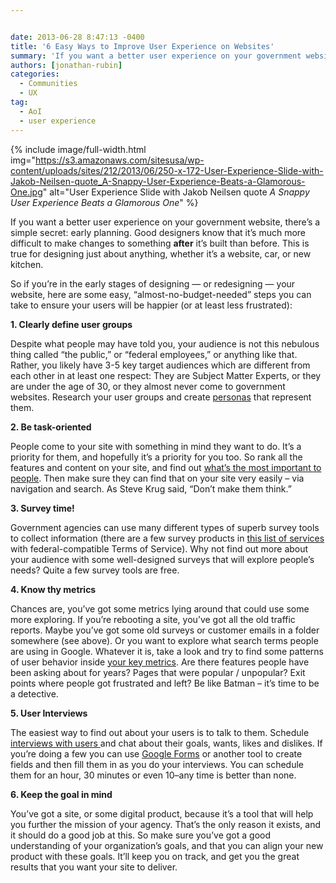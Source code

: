 ```yaml
---


date: 2013-06-28 8:47:13 -0400
title: '6 Easy Ways to Improve User Experience on Websites'
summary: 'If you want a better user experience on your government website, there’sa simple secret\: early planning. &nbsp;Good designers know that it&amp;#8217;s much more difficult to make changes to something&nbsp;after&nbsp;it&amp;#8217;s built than before. This is true for designing'
authors: [jonathan-rubin]
categories:
  - Communities
  - UX
tag:
  - AoI
  - user experience
---
```



{% include image/full-width.html img="https://s3.amazonaws.com/sitesusa/wp-content/uploads/sites/212/2013/06/250-x-172-User-Experience-Slide-with-Jakob-Neilsen-quote_A-Snappy-User-Experience-Beats-a-Glamorous-One.jpg" alt="User Experience Slide with Jakob Neilsen quote _A Snappy User Experience Beats a Glamorous One_" %}

If you want a better user experience on your government website, there’s a simple secret: early planning.  Good designers know that it&#8217;s much more difficult to make changes to something **after** it&#8217;s built than before. This is true for designing just about anything, whether it&#8217;s a website, car, or new kitchen.

So if you&#8217;re in the early stages of designing &#8212; or redesigning &#8212; your website, here are some easy, “almost-no-budget-needed” steps you can take to ensure your users will be happier (or at least less frustrated):

**1. Clearly define user groups**
  
Despite what people may have told you, your audience is not this nebulous thing called “the public,” or “federal employees,” or anything like that. Rather, you likely have 3-5 key target audiences which are different from each other in at least one respect: They are Subject Matter Experts, or they are under the age of 30, or they almost never come to government websites. Research your user groups and create <a href="http://www.usability.gov/methods/analyze_current/personas.html" target="_blank">personas</a> that represent them.

**2. Be task-oriented**
  
People come to your site with something in mind they want to do. It’s a priority for them, and hopefully it’s a priority for you too. So rank all the features and content on your site, and find out <a href="http://www.usability.gov/how-to-and-tools/methods/task-analysis.html" target="_blank">what’s the most important to people</a>. Then make sure they can find that on your site very easily – via navigation and search. As Steve Krug said, &#8220;Don&#8217;t make them think.&#8221;

**3. Survey time!**
  
Government agencies can use many different types of superb survey tools to collect information (there are a few survey products in <a title="Negotiated Terms of Service Agreements" href="https://www.WHATEVER/resources/negotiated-terms-of-service-agreements/" target="_blank">this list of services</a> with federal-compatible Terms of Service).  Why not find out more about your audience with some well-designed surveys that will explore people’s needs?  Quite a few survey tools are free.

**4. Know thy metrics**
  
Chances are, you’ve got some metrics lying around that could use some more exploring. If you’re rebooting a site, you’ve got all the old traffic reports. Maybe you’ve got some old surveys or customer emails in a folder somewhere (see above). Or you want to explore what search terms people are using in Google. Whatever it is, take a look and try to find some patterns of user behavior inside <a title="With Measurable Usability Goals – We All Score" href="https://www.WHATEVER/2013/10/28/with-measurable-usability-goals-we-all-score-2/" target="_blank">your key metrics</a>. Are there features people have been asking about for years? Pages that were popular / unpopular? Exit points where people got frustrated and left? Be like Batman – it’s time to be a detective.

**5. User Interviews**
  
The easiest way to find out about your users is to talk to them. Schedule<a href="http://www.usability.gov/methods/analyze_current/learn/individual.html" target="_blank"> interviews with users </a>and chat about their goals, wants, likes and dislikes. If you’re doing a few you can use <a href="https://support.google.com/drive/answer/87809?hl=en" target="_blank">Google Forms</a> or another tool to create fields and then fill them in as you do your interviews. You can schedule them for an hour, 30 minutes or even 10–any time is better than none.

**6. Keep the goal in mind**
  
You’ve got a site, or some digital product, because it’s a tool that will help you further the mission of your agency. That’s the only reason it exists, and it should do a good job at this. So make sure you’ve got a good understanding of your organization’s goals, and that you can align your new product with these goals. It’ll keep you on track, and get you the great results that you want your site to deliver.